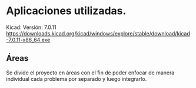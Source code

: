 # Aplicaciones utilizadas.

Kicad: 
Versión: 7.0.11 
https://downloads.kicad.org/kicad/windows/explore/stable/download/kicad-7.0.11-x86_64.exe 

## Áreas
Se divide el proyecto en áreas con el fin de poder enfocar de manera individual cada problema por separado y luego integrarlo.
